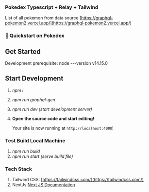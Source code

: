 ### Pokedex Typescript + Relay + Tailwind

List of all pokemon from data source [https://graphql-pokemon2.vercel.app/](https://graphql-pokemon2.vercel.app/)

### 🚀 Quickstart on Pokedex

## Get Started

Development prerequisite:
node ---version v14.15.0

## Start Development

1. _npm i_
2. _npm run graphql-gen_
3. _npm run dev (start development server)_

4. **Open the source code and start editing!**

   Your site is now running at `http://localhost:4000`!

### Test Build Local Machine

1. _npm run build_
2. _npm run start (serve build file)_

### Tech Stack

1. Tailwind CSS: [https://tailwindcss.com/](https://tailwindcss.com/)
2. NextJs [Next JS Documentation](https://nextjs.org/docs/getting-started)
